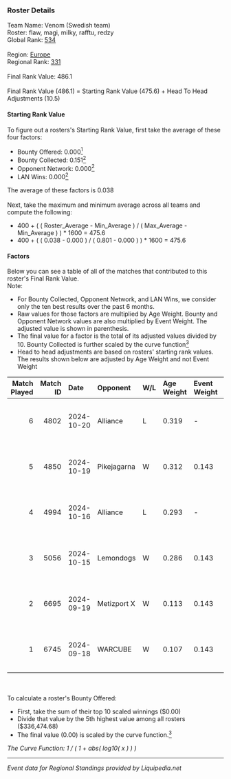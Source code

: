 ### Roster Details<br />
Team Name: Venom (Swedish team)<br />
Roster: flaw, magi, milky, rafftu, redzy<br />
Global Rank: [534](../standings_global.md)<br />
<br />
Region: [Europe]( ../standings_europe.md)<br />
Regional Rank: [331]( ../standings_europe.md)<br />
<br />
Final Rank Value:  486.1<br />
<br />
Final Rank Value (486.1) = Starting Rank Value (475.6) + Head To Head Adjustments (10.5)<br />

#### Starting Rank Value<br />
To figure out a rosters's Starting Rank Value, first take the average of these four factors:<br />
- Bounty Offered: 0.000[<sup>1</sup>](#table2)
- Bounty Collected: 0.151[<sup>2</sup>](#table1)
- Opponent Network: 0.000[<sup>2</sup>](#table1)
- LAN Wins: 0.000[<sup>2</sup>](#table1)

The average of these factors is 0.038<br />
<br />
Next, take the maximum and minimum average across all teams and compute the following:<br />
- 400 + ( ( Roster_Average - Min_Average ) / ( Max_Average - Min_Average ) ) * 1600 = 475.6
- 400 + ( ( 0.038 - 0.000 ) / ( 0.801 - 0.000 ) ) * 1600 = 475.6


#### Factors<br />
Below you can see a table of all of the matches that contributed to this roster's Final Rank Value.<br />
Note:<br />

- For Bounty Collected, Opponent Network, and LAN Wins, we consider only the ten best results over the past 6 months.
- Raw values for those factors are multiplied by Age Weight. Bounty and Opponent Network values are also multiplied by Event Weight. The adjusted value is shown in parenthesis.
- The final value for a factor is the total of its adjusted values divided by 10. Bounty Collected is further scaled by the curve function[<sup>3</sup>](#curveFunction)
- Head to head adjustments are based on rosters' starting rank values. The results shown below are adjusted by Age Weight and not Event Weight
<span id="table1"></span><br />


| Match Played | Match ID | Date       | Opponent    | W/L | Age Weight | Event Weight | Bounty Collected | Opponent Network | LAN Wins  | H2H Adj. | Roster                           |
| -: | -: | :- | :- | :- | :- | :- | :- | :- | :- | -: | :- |
|            6 |     4802 | 2024-10-20 | Alliance    | L   | 0.319      | -            | -                | -                | -         |    -0.96 | flaw, magi, milky, rafftu, redzy |
|            5 |     4850 | 2024-10-19 | Pikejagarna | W   | 0.312      | 0.143        | 0.000 (0.000)    | 0.022 (0.001)    | 0 (0.000) |     3.87 | flaw, magi, milky, rafftu, redzy |
|            4 |     4994 | 2024-10-16 | Alliance    | L   | 0.293      | -            | -                | -                | -         |    -0.87 | flaw, magi, milky, rafftu, redzy |
|            3 |     5056 | 2024-10-15 | Lemondogs   | W   | 0.286      | 0.143        | 0.000 (0.000)    | 0.010 (0.000)    | 0 (0.000) |     4.50 | flaw, magi, milky, rafftu, redzy |
|            2 |     6695 | 2024-09-19 | Metizport X | W   | 0.113      | 0.143        | 0.001 (0.000)    | 0.221 (0.004)    | 0 (0.000) |     2.61 | flaw, magi, milky, rafftu, redzy |
|            1 |     6745 | 2024-09-18 | WARCUBE     | W   | 0.107      | 0.143        | 0.000 (0.000)    | 0.000 (0.000)    | 0 (0.000) |     1.33 | flaw, magi, milky, rafftu, redzy |

<br />
<span id="table2"></span><br />
To calculate a roster's Bounty Offered:<br />

- First, take the sum of their top 10 scaled winnings ($0.00)
- Divide that value by the 5th highest value among all rosters ($336,474.68)
- The final value (0.00) is scaled by the curve function.[<sup>3</sup>](#curveFunction)

<span id="curveFunction"></span>_The Curve Function: 1 / ( 1 + abs( log10( x ) ) )_<br />

---
_Event data for Regional Standings provided by Liquipedia.net_<br />
